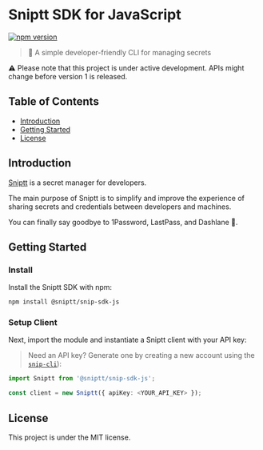 # Sniptt SDK for JavaScript

[![npm version](https://badge.fury.io/js/%40sniptt%2Fsnip-sdk-js.svg)](https://badge.fury.io/js/%40sniptt%2Fsnip-sdk-js)

> 🔐 A simple developer-friendly CLI for managing secrets

⚠️ Please note that this project is under active development. APIs might change before version 1 is released.

## Table of Contents

*   [Introduction](#introduction)
*   [Getting Started](#getting-started)
*   [License](#license)

## Introduction

[Sniptt](https://sniptt.com) is a secret manager for developers.

The main purpose of Sniptt is to simplify and improve the experience of sharing secrets and credentials between developers and machines.

You can finally say goodbye to 1Password, LastPass, and Dashlane 👋.

## Getting Started

### Install
Install the Sniptt SDK with npm:

```sh
npm install @sniptt/snip-sdk-js
```

### Setup Client

Next, import the module and instantiate a Sniptt client with your API key:

> Need an API key? Generate one by creating a new account using the [`snip-cli`](https://github.com/sniptt-official/snip-cli)):

```typescript
import Sniptt from '@sniptt/snip-sdk-js';

const client = new Sniptt({ apiKey: <YOUR_API_KEY> });
```

## License

This project is under the MIT license.
